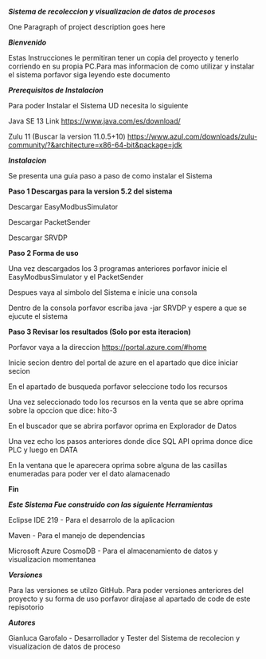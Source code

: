 ***Sistema de recoleccion y visualizacion de datos de procesos***

One Paragraph of project description goes here

***Bienvenido***

Estas Instrucciones le permitiran tener un copia del proyecto y tenerlo corriendo en su propia PC.Para mas informacion de como utilizar y instalar el sistema porfavor siga leyendo este documento 

***Prerequisitos de Instalacion***

Para poder Instalar el Sistema UD necesita lo siguiente 

Java SE 13
Link https://www.java.com/es/download/

Zulu 11 (Buscar la version 11.0.5+10)
https://www.azul.com/downloads/zulu-community/?&architecture=x86-64-bit&package=jdk


***Instalacion*** 

Se presenta una guia paso a paso de como instalar el Sistema 

**Paso 1 Descargas para la version 5.2 del sistema** 

Descargar EasyModbusSimulator

Descargar PacketSender 

Descargar SRVDP

**Paso 2 Forma de uso** 

Una vez descargados los 3 programas anteriores porfavor inicie el EasyModbusSimulator y el PacketSender

Despues vaya al simbolo del Sistema e inicie una consola 

Dentro de la consola porfavor escriba java -jar SRVDP y espere a que se ejucute el sistema 

**Paso 3 Revisar los resultados (Solo por esta iteracion)**

Porfavor vaya a la direccion https://portal.azure.com/#home

Inicie secion dentro del portal de azure en el apartado que dice iniciar secion

En el apartado de busqueda porfavor seleccione todo los recursos

Una vez seleccionado todo los recursos en la venta que se abre oprima sobre la opccion que dice: hito-3

En el buscador que se abrira porfavor oprima en Explorador de Datos

Una vez echo los pasos anteriores donde dice SQL API oprima donce dice PLC y luego en DATA

En la ventana que le aparecera oprima sobre alguna de las casillas enumeradas para poder ver el dato alamacenado

**Fin** 


***Este Sistema Fue construido con las siguiente Herramientas*** 

Eclipse IDE 219 - Para el desarrolo de la aplicacion 

Maven - Para el manejo de dependencias

Microsoft Azure CosmoDB - Para el almacenamiento de datos y visualizacion momentanea 

***Versiones*** 

Para las versiones se utilzo GitHub. Para poder versiones anteriores del proyecto y su forma de uso porfavor dirajase al apartado de code de este repisotorio 

***Autores***

Gianluca Garofalo - Desarrollador y Tester del Sistema de recolecion y visualizacion de datos de proceso


